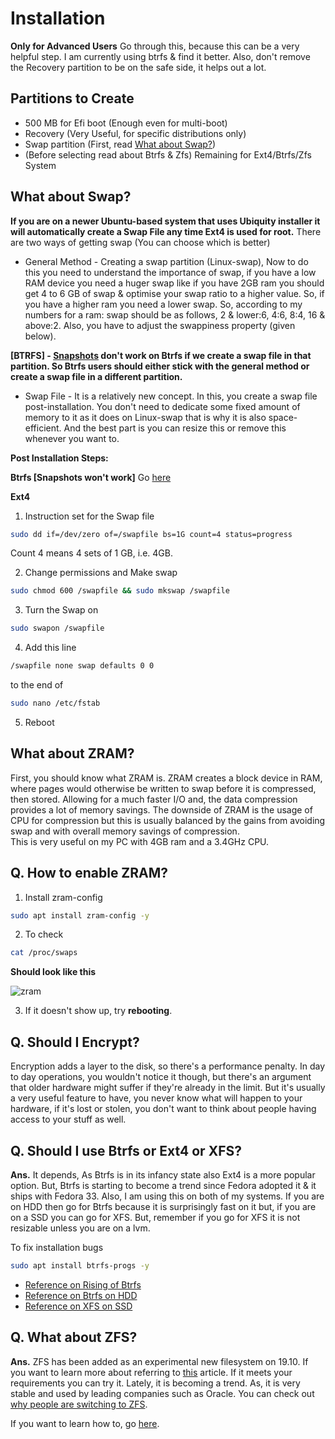 # Installation

**Only for Advanced Users**
Go through this, because this can be a very helpful step. I am currently using btrfs & find it better. Also, don't remove the Recovery partition to be on the safe side, it helps out a lot.

## Partitions to Create

- 500 MB for Efi boot (Enough even for multi-boot)
- Recovery (Very Useful, for specific distributions only)
- Swap partition (First, read [What about Swap?](#what-about-swap))
- (Before selecting read about Btrfs & Zfs) Remaining for Ext4/Btrfs/Zfs System

## What about Swap?

**If you are on a newer Ubuntu-based system that uses Ubiquity installer it will automatically create a Swap File any time Ext4 is used for root.**
There are two ways of getting swap (You can choose which is better)

- General Method - Creating a swap partition (Linux-swap), Now to do this you need to understand the importance of swap, if you have a low RAM device you need a huger swap like if you have 2GB ram you should get 4 to 6 GB of swap & optimise your swap ratio to a higher value. So, if you have a higher ram you need a lower swap. So, according to my numbers for a ram: swap should be as follows, 2 & lower:6, 4:6, 8:4, 16 & above:2. Also, you have to adjust the swappiness property (given below).

**[BTRFS] - [Snapshots](https://fedoramagazine.org/btrfs-snapshots-backup-incremental/) don't work on Btrfs if we create a swap file in that partition. So Btrfs users should either stick with the general method or create a swap file in a different partition.**

- Swap File - It is a relatively new concept. In this, you create a swap file post-installation. You don't need to dedicate some fixed amount of memory to it as it does on Linux-swap that is why it is also space-efficient. And the best part is you can resize this or remove this whenever you want to.

**Post Installation Steps:**

**Btrfs [Snapshots won't work]**
Go [here](https://askubuntu.com/questions/1206157/can-i-have-a-swapfile-on-btrfs#:~:text=It%20is%20possible%20to%20use,file%20on%20a%20separate%20subvolume.)

**Ext4**

1. Instruction set for the Swap file

```sh
sudo dd if=/dev/zero of=/swapfile bs=1G count=4 status=progress
```

Count 4 means 4 sets of 1 GB, i.e. 4GB.

2. Change permissions and Make swap

```sh
sudo chmod 600 /swapfile && sudo mkswap /swapfile
```

3. Turn the Swap on

```sh
sudo swapon /swapfile
```

4. Add this line

```sh
/swapfile none swap defaults 0 0
```

to the end of

```sh
sudo nano /etc/fstab
```

5. Reboot

## What about ZRAM?

First, you should know what ZRAM is. ZRAM creates a block device in RAM, where pages would otherwise be written to swap before it is compressed, then stored. Allowing for a much faster I/O and, the data compression provides a lot of memory savings. The downside of ZRAM is the usage of CPU for compression but this is usually balanced by the gains from avoiding swap and with overall memory savings of compression.  
This is very useful on my PC with 4GB ram and a 3.4GHz CPU.

## Q. How to enable ZRAM?

1. Install zram-config

```sh
sudo apt install zram-config -y
```

2. To check

```sh
cat /proc/swaps
```

**Should look like this**  

![zram](https://i.imgur.com/gYJfMz3.png)

3. If it doesn't show up, try **rebooting**.

## Q. Should I Encrypt?

Encryption adds a layer to the disk, so there's a performance penalty. In day to day operations, you wouldn't notice it though, but there's an argument that older hardware might suffer if they're already in the limit. But it's usually a very useful feature to have, you never know what will happen to your hardware, if it's lost or stolen, you don't want to think about people having access to your stuff as well.

## Q. Should I use Btrfs or Ext4 or XFS?

**Ans.** It depends, As Btrfs is in its infancy state also Ext4 is a more popular option. But, Btrfs is starting to become a trend since Fedora adopted it & it ships with Fedora 33. Also, I am using this on both of my systems. If you are on HDD then go for Btrfs because it is surprisingly fast on it but, if you are on a SSD you can go for XFS. But, remember if you go for XFS it is not resizable unless you are on a lvm.

To fix installation bugs

```sh
sudo apt install btrfs-progs -y
```

- [Reference on Rising of Btrfs](https://www.linuxjournal.com/content/btrfs-centos-living-loopback)
- [Reference on Btrfs on HDD](https://www.phoronix.com/scan.php?page=article&item=linux54-hdd-raid&num=1)
- [Reference on XFS on SSD](https://www.phoronix.com/scan.php?page=article&item=linux-58-filesystems&num=4)

## Q. What about ZFS?

**Ans.** ZFS has been added as an experimental new filesystem on 19.10. If you want to learn more about referring to [this](https://itsfoss.com/zfs-ubuntu/) article. If it meets your requirements you can try it. Lately, it is becoming a trend. As, it is very stable and used by leading companies such as Oracle. You can check out [why people are switching to ZFS](https://rudd-o.com/linux-and-free-software/ways-in-which-zfs-is-better-than-btrfs).

If you want to learn how to, go [here](https://linuxconfig.org/install-ubuntu-20-04-with-zfs).
